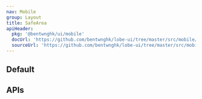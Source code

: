 ```yaml
---
nav: Mobile
group: Layout
title: SafeArea
apiHeader:
  pkg: '@bentwnghk/ui/mobile'
  docUrl: 'https://github.com/bentwnghk/lobe-ui/tree/master/src/mobile/SafeArea/index.md'
  sourceUrl: 'https://github.com/bentwnghk/lobe-ui/tree/master/src/mobile/SafeArea/index.tsx'
---
```


## Default

<code src="./demos/index.tsx" center></code>

## APIs

